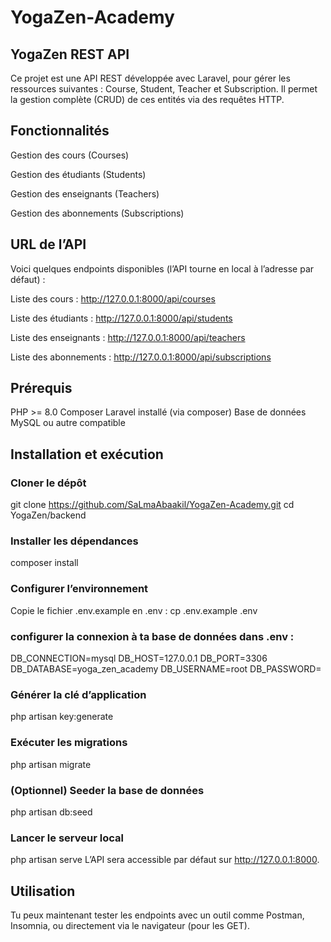 # YogaZen-Academy

## YogaZen REST API
Ce projet est une API REST développée avec Laravel, pour gérer les ressources suivantes : Course, Student, Teacher et Subscription.
Il permet la gestion complète (CRUD) de ces entités via des requêtes HTTP.

## Fonctionnalités
Gestion des cours (Courses)

Gestion des étudiants (Students)

Gestion des enseignants (Teachers)

Gestion des abonnements (Subscriptions)


## URL de l’API
Voici quelques endpoints disponibles (l’API tourne en local à l’adresse par défaut) :

Liste des cours : http://127.0.0.1:8000/api/courses

Liste des étudiants : http://127.0.0.1:8000/api/students

Liste des enseignants : http://127.0.0.1:8000/api/teachers

Liste des abonnements : http://127.0.0.1:8000/api/subscriptions

## Prérequis
PHP >= 8.0
Composer
Laravel installé (via composer)
Base de données MySQL ou autre compatible

## Installation et exécution

### Cloner le dépôt
git clone https://github.com/SaLmaAbaakil/YogaZen-Academy.git
cd YogaZen/backend

### Installer les dépendances
composer install

### Configurer l’environnement
Copie le fichier .env.example en .env :
cp .env.example .env

### configurer la connexion à ta base de données dans .env :
DB_CONNECTION=mysql
DB_HOST=127.0.0.1
DB_PORT=3306
DB_DATABASE=yoga_zen_academy
DB_USERNAME=root
DB_PASSWORD=

### Générer la clé d’application
php artisan key:generate

### Exécuter les migrations
php artisan migrate

### (Optionnel) Seeder la base de données
php artisan db:seed

### Lancer le serveur local
php artisan serve
L’API sera accessible par défaut sur http://127.0.0.1:8000.

## Utilisation
Tu peux maintenant tester les endpoints avec un outil comme Postman, Insomnia, ou directement via le navigateur (pour les GET).